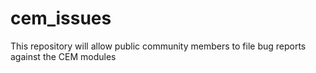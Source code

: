 # cem_issues
This repository will allow public community members to file bug reports against the CEM modules
